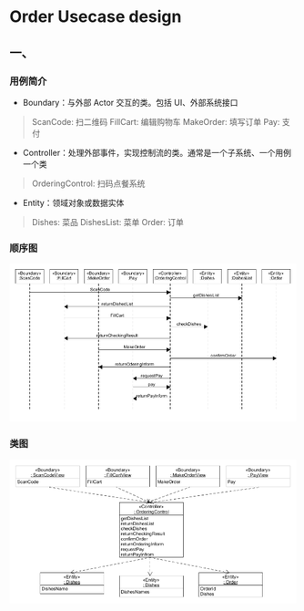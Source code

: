 # Order Usecase design


## 一、
### 用例简介

- Boundary：与外部 Actor 交互的类。包括 UI、外部系统接口
> ScanCode: 扫二维码
> FillCart: 编辑购物车
> MakeOrder: 填写订单
> Pay: 支付

- Controller：处理外部事件，实现控制流的类。通常是一个子系统、一个用例一个类
> OrderingControl: 扫码点餐系统

- Entity：领域对象或数据实体
> Dishes: 菜品
> DishesList: 菜单
> Order: 订单

### 顺序图
![](https://raw.githubusercontent.com/SAAD-CAT/Scan-code-ordering-system/master/Assets/Images/ucase1_seq.png)

### 类图
![](https://raw.githubusercontent.com/SAAD-CAT/Scan-code-ordering-system/master/Assets/Images/ucase1_class.png)




